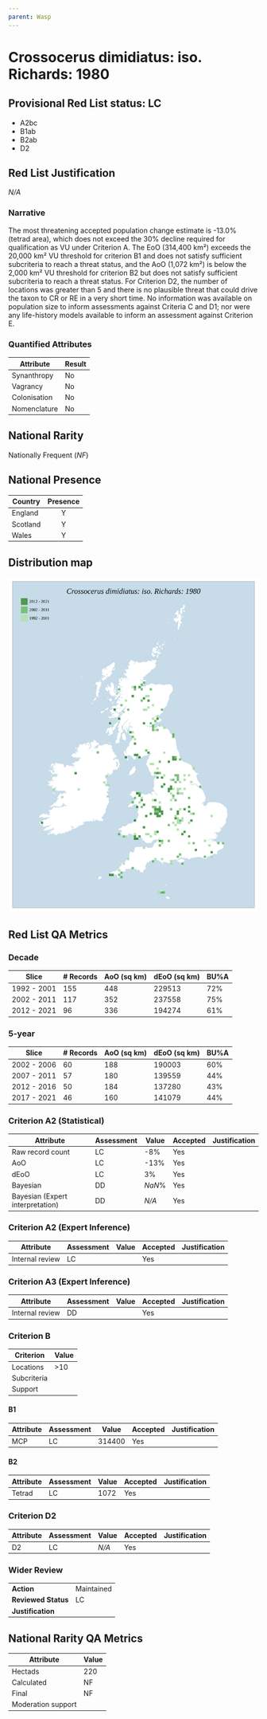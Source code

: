 ```yaml
---
parent: Wasp
---
```


# Crossocerus dimidiatus: iso. Richards: 1980

## Provisional Red List status: LC
- A2bc
- B1ab
- B2ab
- D2

## Red List Justification
*N/A*

### Narrative


The most threatening accepted population change estimate is -13.0% (tetrad area), which does not exceed the 30% decline required for qualification as VU under Criterion A. The EoO (314,400 km²) exceeds the 20,000 km² VU threshold for criterion B1 and does not satisfy sufficient subcriteria to reach a threat status, and the AoO (1,072 km²) is below the 2,000 km² VU threshold for criterion B2 but does not satisfy sufficient subcriteria to reach a threat status. For Criterion D2, the number of locations was greater than 5 and there is no plausible threat that could drive the taxon to CR or RE in a very short time. No information was available on population size to inform assessments against Criteria C and D1; nor were any life-history models available to inform an assessment against Criterion E.

### Quantified Attributes
|Attribute|Result|
|---|---|
|Synanthropy|No|
|Vagrancy|No|
|Colonisation|No|
|Nomenclature|No|


## National Rarity
Nationally Frequent (*NF*)

## National Presence
|Country|Presence
|---|:-:|
|England|Y|
|Scotland|Y|
|Wales|Y|


## Distribution map
![](../map/400.svg)

## Red List QA Metrics
### Decade
| Slice | # Records | AoO (sq km) | dEoO (sq km) |BU%A |
|---|---|---|---|---|
|1992 - 2001|155|448|229513|72%|
|2002 - 2011|117|352|237558|75%|
|2012 - 2021|96|336|194274|61%|

### 5-year
| Slice | # Records | AoO (sq km) | dEoO (sq km) |BU%A |
|---|---|---|---|---|
|2002 - 2006|60|188|190003|60%|
|2007 - 2011|57|180|139559|44%|
|2012 - 2016|50|184|137280|43%|
|2017 - 2021|46|160|141079|44%|

### Criterion A2 (Statistical)
|Attribute|Assessment|Value|Accepted|Justification
|---|---|---|---|---|
|Raw record count|LC|-8%|Yes||
|AoO|LC|-13%|Yes||
|dEoO|LC|3%|Yes||
|Bayesian|DD|*NaN*%|Yes||
|Bayesian (Expert interpretation)|DD|*N/A*|Yes||

### Criterion A2 (Expert Inference)
|Attribute|Assessment|Value|Accepted|Justification
|---|---|---|---|---|
|Internal review|LC||Yes||

### Criterion A3 (Expert Inference)
|Attribute|Assessment|Value|Accepted|Justification
|---|---|---|---|---|
|Internal review|DD||Yes||

### Criterion B
|Criterion| Value|
|---|---|
|Locations|>10|
|Subcriteria||
|Support||

#### B1
|Attribute|Assessment|Value|Accepted|Justification
|---|---|---|---|---|
|MCP|LC|314400|Yes||

#### B2
|Attribute|Assessment|Value|Accepted|Justification
|---|---|---|---|---|
|Tetrad|LC|1072|Yes||

### Criterion D2
|Attribute|Assessment|Value|Accepted|Justification
|---|---|---|---|---|
|D2|LC|*N/A*|Yes||

### Wider Review
|  |  |
|---|---|
|**Action**|Maintained|
|**Reviewed Status**|LC|
|**Justification**||

## National Rarity QA Metrics
|Attribute|Value|
|---|---|
|Hectads|220|
|Calculated|NF|
|Final|NF|
|Moderation support||
